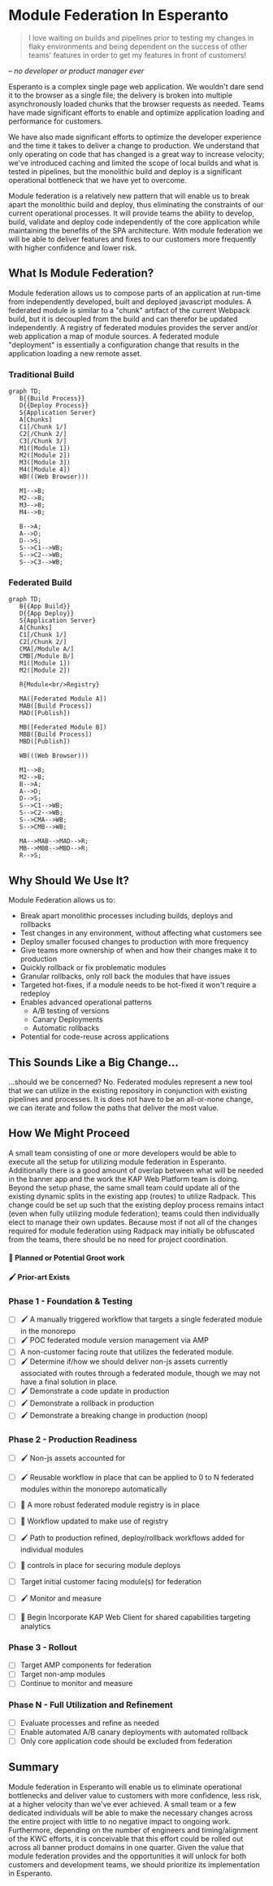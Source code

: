 
 
# Module Federation In Esperanto

<blockquote>I love waiting on builds and pipelines prior to testing my changes in flaky environments and being dependent on the success of other teams' features in order to get my features in front of customers!</blockquote>

– <cite>no developer or product manager ever</cite>

Esperanto is a complex single page web application. We wouldn't dare send it to the browser as a single file; the delivery is broken into multiple asynchronously loaded chunks that the browser requests as needed. Teams have made significant efforts to enable and optimize application loading and performance for customers. 

We have also made significant efforts to optimize the developer experience and the time it takes to deliver a change to production. We understand that only operating on code that has changed is a great way to increase velocity; we've introduced caching and limited the scope of local builds and what is tested in pipelines, but the monolithic build and deploy is a significant operational bottleneck that we have yet to overcome.

Module federation is a relatively new pattern that will enable us to break apart the monolithic build and deploy, thus eliminating the constraints of our current operational processes. It will provide teams the ability to develop, build, validate and deploy code independently of the core application while maintaining the benefits of the SPA architecture. With module federation we will be able to deliver features and fixes to our customers more frequently with higher confidence and lower risk.

## What Is Module Federation?
Module federation allows us to compose parts of an application at run-time from independently developed, built and deployed javascript modules. A federated module is similar to a "chunk" artifact of the current Webpack build, but it is decoupled from the build and can therefor be updated independently. A registry of federated modules  provides the server and/or web application a map of module sources. A federated module "deployment" is essentially a configuration change that results in the application loading a new remote asset.


### Traditional Build
```mermaid
graph TD;
   B{{Build Process}}
   D{{Deploy Process}}
   S{Application Server}
   A[Chunks]
   C1[/Chunk 1/]
   C2[/Chunk 2/]
   C3[/Chunk 3/]
   M1([Module 1])
   M2([Module 2])
   M3([Module 3])
   M4([Module 4])
   WB(((Web Browser)))

   M1-->B;
   M2-->B;
   M3-->B;
   M4-->B;

   B-->A;
   A-->D;
   D-->S;
   S-->C1-->WB;
   S-->C2-->WB;
   S-->C3-->WB;

```

### Federated Build
```mermaid
graph TD;
   B{{App Build}}
   D{{App Deploy}}
   S{Application Server}
   A[Chunks]
   C1[/Chunk 1/]
   C2[/Chunk 2/]
   CMA[/Module A/]
   CMB[/Module B/]
   M1([Module 1])
   M2([Module 2])

   R{Module<br/>Registry}

   MA([Federated Module A])
   MAB([Build Process])
   MAD([Publish])

   MB([Federated Module B])
   MBB([Build Process])
   MBD([Publish])

   WB(((Web Browser)))

   M1-->B;
   M2-->B;
   B-->A;
   A-->D;
   D-->S;
   S-->C1-->WB;
   S-->C2-->WB;
   S-->CMA-->WB;
   S-->CMB-->WB;

   MA-->MAB-->MAD-->R;
   MB-->MBB-->MBD-->R;
   R-->S;

```

## Why Should We Use It?
Module Federation allows us to: 
- Break apart monolithic processes including builds, deploys and rollbacks
- Test changes in any environment, without affecting what customers see
- Deploy smaller focused changes to production with more frequency
- Give teams more ownership of when and how their changes make it to production
- Quickly rollback or fix problematic modules
- Granular rollbacks, only roll back the modules that have issues
- Targeted hot-fixes, if a module needs to be hot-fixed it won't require a redeploy
- Enables advanced operational patterns
   - A/B testing of versions
   - Canary Deployments
   - Automatic rollbacks
- Potential for code-reuse across applications

## This Sounds Like a Big Change...
...should we be concerned?  No. Federated modules represent a new tool that we can utilize in the existing repository in conjunction with existing pipelines and processes.  It is does not have to be an all-or-none change, we can iterate and follow the paths that deliver the most value.

## How We Might Proceed
A small team consisting of one or more developers would be able to execute all the setup for utilizing module federation in Esperanto.  Additionally there is a good amount of overlap between what will be needed in the banner app and the work the KAP Web Platform team is doing. Beyond the setup phase, the same small team could update all of the existing dynamic splits in the existing app (routes) to utilize Radpack. This change could be set up such that the existing deploy process remains intact (even when fully utilizing module federation); teams could then individually elect to manage their own updates.  Because most if not all of the changes required for module federation using Radpack may initially be obfuscated from the teams, there should be no need for project coordination.



#### 🌱  Planned or Potential Groot work<br/>
#### 🖌  Prior-art Exists

### Phase 1 - Foundation & Testing
- [ ] 🖌 A manually triggered workflow that targets a single federated module in the monorepo
- [ ] 🖌 POC federated module version management via AMP
- [ ] A non-customer facing route that utilizes the federated module. 
- [ ] 🖌 Determine if/how we should deliver non-js assets currently associated with routes through a federated module, though we may not have a final solution in place.
- [ ] 🖌 Demonstrate a code update in production
- [ ] 🖌 Demonstrate a rollback in production
- [ ] 🖌 Demonstrate a breaking change in production (noop)

### Phase 2 - Production Readiness
- [ ] 🖌  Non-js assets accounted for
- [ ] 🖌 Reusable workflow in place that can be applied to 0 to N federated modules within the monorepo automatically 
- [ ] 🌱 A more robust federated module registry is in place 
- [ ] 🌱 Workflow updated to make use of registry
- [ ] 🖌 Path to production refined, deploy/rollback workflows added for individual modules
- [ ] 🌱 controls in place for securing module deploys
- [ ] Target initial customer facing module(s) for federation
- [ ] 🖌 Monitor and measure
- [ ] 🌱 Begin Incorporate KAP Web Client for shared capabilities targeting analytics

 
### Phase 3 - Rollout
- [ ] Target AMP components for federation
- [ ] Target non-amp modules
- [ ] Continue to monitor and measure
 
### Phase N - Full Utilization and Refinement
- [ ] Evaluate processes and refine as needed
- [ ] Enable automated A/B canary deployments with automated rollback
- [ ] Only core application code should be excluded from federation

## Summary
Module federation in Esperanto will enable us to eliminate operational bottlenecks and deliver value to customers with more confidence, less risk, at a higher velocity than we've ever achieved.  A small team or a few dedicated individuals will be able to make the necessary changes across the entire project with little to no negative impact to ongoing work.  Furthermore, depending on the number of  engineers and timing/alignment of the KWC efforts, it is conceivable that this effort could be rolled out across all banner product domains in one quarter.  Given the value that module federation provides and the opportunities it will unlock for both customers and development teams, we should prioritize its implementation in Esperanto.
